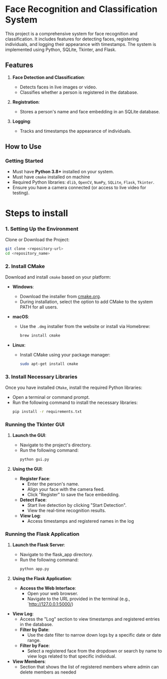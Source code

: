 # Face Recognition and Classification System

This project is a comprehensive system for face recognition and classification. It includes features for detecting faces, registering individuals, and logging their appearance with timestamps. The system is implemented using Python, SQLite, Tkinter, and Flask.

## Features

1. **Face Detection and Classification**:
   - Detects faces in live images or video.
   - Classifies whether a person is registered in the database.

2. **Registration**:
   - Stores a person's name and face embedding in an SQLite database.

3. **Logging**:
   - Tracks and timestamps the appearance of individuals.

## How to Use

### Getting Started

- Must have **Python 3.8+** installed on your system.
- Must have `cmake` installed on machine 
- Required Python libraries: `dlib`, `OpenCV`, `NumPy`, `SQLite`, `Flask`, `Tkinter`.
- Ensure you have a camera connected (or access to live video for testing).

# Steps to install


### 1. Setting Up the Environment

Clone or Download the Project:
```bash
git clone <repository-url>
cd <repository_name>
```


### 2. Install CMake

Download and install `cmake` based on your platform:

- **Windows**:
  - Download the installer from [cmake.org](https://cmake.org/download/).
  - During installation, select the option to add CMake to the system PATH for all users.

- **macOS**:
  - Use the `.dmg` installer from the website or install via Homebrew:
    ```bash
    brew install cmake
    ```

- **Linux**:
  - Install CMake using your package manager:
    ```bash
    sudo apt-get install cmake
    ```


### 3. Install Necessary Libraries 


Once you have installed `CMake`, install the required Python libraries:

- Open a terminal or command prompt.
- Run the following command to install the necessary libraries:
  ```bash
  pip install -r requirements.txt
   ```





### Running the Tkinter GUI

1. **Launch the GUI**:
   - Navigate to the project's directory.
   - Run the following command:
     ```bash
     python gui.py
     ```

2. **Using the GUI**:
   - **Register Face**:
     - Enter the person's name.
     - Align your face with the camera feed.
     - Click "Register" to save the face embedding.
   - **Detect Face**:
     - Start live detection by clicking "Start Detection".
     - View the real-time recognition results.
   - **View Log**:
     - Access timestamps and registered names in the log

### Running the Flask Application

1. **Launch the Flask Server**:
   - Navigate to the flask_app directory.
   - Run the following command:
     ```bash
     python app.py
     ```

2. **Using the Flask Application**:
   - **Access the Web Interface**:
     - Open your web browser.
     - Navigate to the URL provided in the terminal (e.g., `http://127.0.0.1:5000/)

- **View Log**:
     - Access the "Log" section to view timestamps and registered entries in the database.
     - **Filter by Date**:
       - Use the date filter to narrow down logs by a specific date or date range.
     - **Filter by Face**:
       - Select a registered face from the dropdown or search by name to view logs related to that specific individual.
- **View Members**:
  - Section that shows the list of registered members where admin can delete members as needed